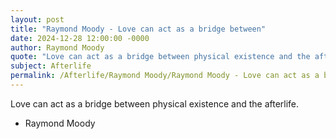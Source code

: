 ```yaml
---
layout: post
title: "Raymond Moody - Love can act as a bridge between"
date: 2024-12-28 12:00:00 -0000
author: Raymond Moody
quote: "Love can act as a bridge between physical existence and the afterlife."
subject: Afterlife
permalink: /Afterlife/Raymond Moody/Raymond Moody - Love can act as a bridge between
---
```


Love can act as a bridge between physical existence and the afterlife.

- Raymond Moody
